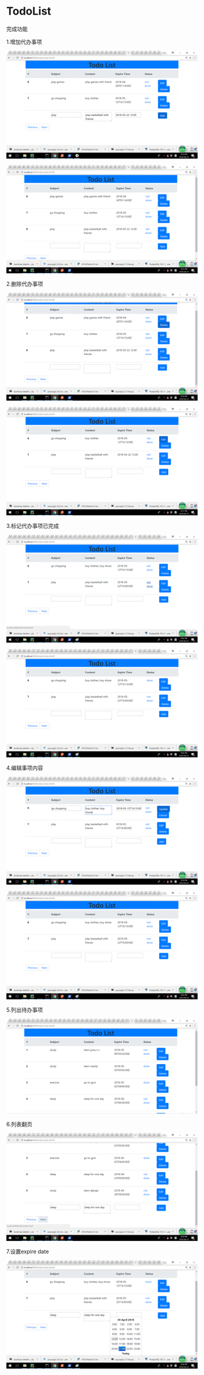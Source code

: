 ﻿# TodoList

完成功能

1.增加代办事项

![](https://github.com/JiulingTang/TodoList/blob/master/appImage/addItem1.gif)

![](https://github.com/JiulingTang/TodoList/blob/master/appImage/addItem2.gif)

2.删除代办事项

![](https://github.com/JiulingTang/TodoList/blob/master/appImage/deleteItem1.gif)

![](https://github.com/JiulingTang/TodoList/blob/master/appImage/deleteItem2.gif)

3.标记代办事项已完成

![](https://github.com/JiulingTang/TodoList/blob/master/appImage/mark1.gif)

![](https://github.com/JiulingTang/TodoList/blob/master/appImage/mark2.gif)

4.编辑事项内容

![](https://github.com/JiulingTang/TodoList/blob/master/appImage/edit1.gif)

![](https://github.com/JiulingTang/TodoList/blob/master/appImage/edit2.gif)

5.列出待办事项

![](https://github.com/JiulingTang/TodoList/blob/master/appImage/getList.GIF)

6.列表翻页

![](https://github.com/JiulingTang/TodoList/blob/master/appImage/page.gif)

7.设置expire date

![](https://github.com/JiulingTang/TodoList/blob/master/appImage/setExpire.gif)


